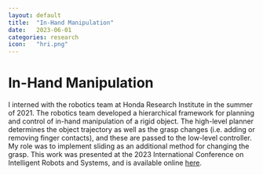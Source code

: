 ```yaml
---
layout: default
title:  "In-Hand Manipulation"
date:   2023-06-01
categories: research
icon:	"hri.png"
---
```


<h1>In-Hand Manipulation</h1>

I interned with the robotics team at Honda Research Institute in the summer of 2021. The robotics team developed a hierarchical framework for planning and control of in-hand manipulation of a rigid object. The high-level planner determines the object trajectory as well as the grasp changes (i.e. adding or removing finger contacts), and these are passed to the low-level controller. My role was to implement sliding as an additional method for changing the grasp. This work was presented at the 2023 International Conference on Intelligent Robots and Systems, and is available online [here](https://arxiv.org/abs/2209.10040).

<div class="box alt">
<div class="row uniform">
<div class="2u"></div>
<div class="8u"><span class="image fit"><img src="{{ site.url }}{{ site.baseurl }}/images/hri.PNG" alt="" /></span></div>
<div class="2u$"></div>
</div>
</div>
